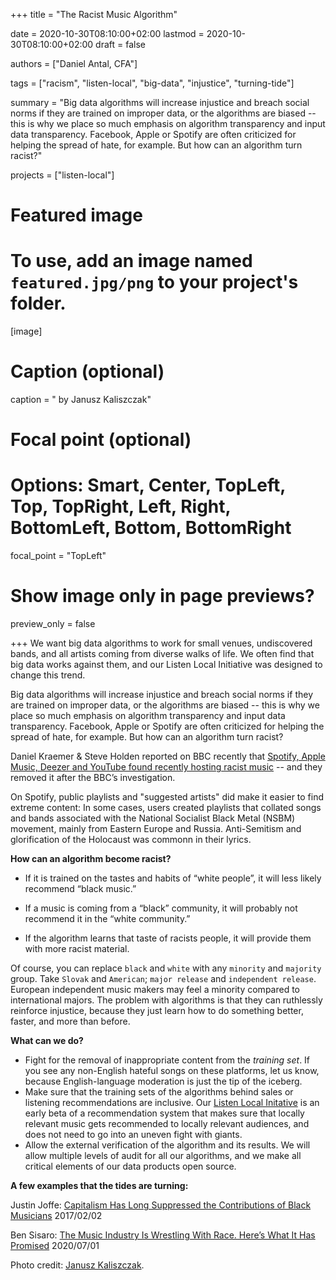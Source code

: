 +++
title = "The Racist Music Algorithm"

date = 2020-10-30T08:10:00+02:00
lastmod = 2020-10-30T08:10:00+02:00
draft = false

authors = ["Daniel Antal, CFA"]

tags = ["racism", "listen-local", "big-data", "injustice", "turning-tide"]

summary = "Big data algorithms will increase injustice and breach social norms if they are trained on improper data, or the algorithms are biased -- this is why we place so much emphasis on algorithm transparency and input data transparency.   Facebook, Apple or Spotify are often criticized for helping the spread of hate, for example.  But how can an algorithm turn racist?"

projects = ["listen-local"]

# Featured image
# To use, add an image named `featured.jpg/png` to your project's folder. 
[image]
  # Caption (optional)
  caption = " by Janusz Kaliszczak"

  # Focal point (optional)
  # Options: Smart, Center, TopLeft, Top, TopRight, Left, Right, BottomLeft, Bottom, BottomRight
  focal_point = "TopLeft"

  # Show image only in page previews?
  preview_only = false

+++
We want big data algorithms to work for small venues, undiscovered bands, and all artists coming from diverse walks of life. We often find that big data works against them, and our Listen Local Initiative was designed to change this trend.

Big data algorithms will increase injustice and breach social norms if they are trained on improper data, or the algorithms are biased -- this is why we place so much emphasis on algorithm transparency and input data transparency. Facebook, Apple or Spotify are often criticized for helping the spread of hate, for example.  But how can an algorithm turn racist?

Daniel Kraemer & Steve Holden reported on BBC recently that [Spotify, Apple Music, Deezer and YouTube found recently hosting racist music](https://www.bbc.com/news/newsbeat-54613907) -- and they removed it after the BBC’s investigation. 

On Spotify, public playlists and "suggested artists" did make it easier to find extreme content: In some cases, users created playlists that collated songs and bands associated with the National Socialist Black Metal (NSBM) movement, mainly from Eastern Europe and Russia. Anti-Semitism and glorification of the Holocaust was commonn in their lyrics.

**How can an algorithm become racist?**

- If it is trained on the tastes and habits of “white people”, it will less likely recommend “black music.”

- If a music is coming from a “black” community, it will probably not recommend it in the “white community.”

- If the algorithm learns that taste of racists people, it will provide them with more racist material.

Of course, you can replace `black` and `white` with any `minority` and `majority` group.  Take `Slovak` and `American`; `major release` and `independent release`. European independent music makers may feel a minority compared to international majors.  The problem with algorithms is that they can ruthlessly reinforce injustice, because they just learn how to do something better, faster, and more than before.

**What can we do?**

- Fight for the removal of inappropriate content from the *training set*. If you see any non-English hateful songs on these platforms, let us know, because English-language moderation is just the tip of the iceberg.  
- Make sure that the training sets of the algorithms behind sales or listening recommendations are inclusive. Our [Listen Local Initative](https://dataandlyrics.com/project/listen-local/) is an early beta of a recommendation system that makes sure that locally relevant music gets recommended to locally relevant audiences, and does not need to go into an uneven fight with giants.
- Allow the external verification of the algorithm and its results. We will allow multiple levels of audit for all our algorithms, and we make all critical elements of our data products open source.

**A few examples that the tides are turning:**

Justin Joffe: [Capitalism Has Long Suppressed the Contributions of Black Musicians](https://observer.com/2017/02/capitalism-has-suppressed-black-musicians)  2017/02/02

Ben Sisaro: [The Music Industry Is Wrestling With Race. Here’s What It Has Promised](https://www.nytimes.com/2020/07/01/arts/music/music-industry-black-lives-matter.html) 2020/07/01

Photo credit: [Janusz Kaliszczak](https://www.flickr.com/photos/kali187/29537032568/in/photolist-M161Jd-Fb3bBZ-2hL9Zw2-oHvory-oHvRMx-oZY9Gw-oZZXBz-oHvMod-oZZXzR-oHvMrj-oHvo5w-7a1jrw-HmVzFz-W45Mq3-GMhHU5-26MJg25-29hg18w-vv7kap-24mAJA5-2dRDUMa-8Hk58E-7UskvS-akZE6J-E6kKTp-2V2uSq-2gsHaES-2gsGZ1K-2gsH2Ct-2gsGZre-2gsHdvw-2gsHg6G-2gsHfpX-2gsH2ok-2gsHcrY-2gsHd3c-2gsHdnf-2gsGXKt-2gsGVJV-2gsGW3R-2gsHe7S-2gsHgAK-2gsGWvu-2gsGXmx-2gsGVCc-yUw5E2-2gsGYPx-2gsGZSe-818JBs-FBqXev-gYrUWa).
